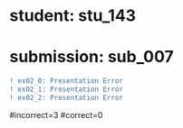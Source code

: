 # student: stu_143
# submission: sub_007

```diff
! ex02_0: Presentation Error
! ex02_1: Presentation Error
! ex02_2: Presentation Error
```
#incorrect=3
#correct=0
